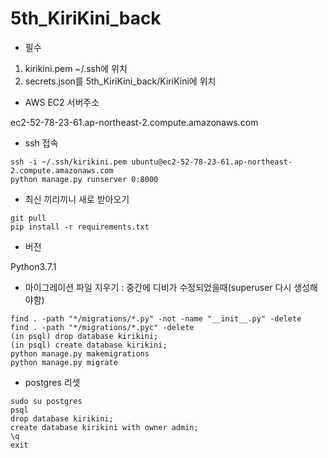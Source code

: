 # 5th_KiriKini_back

- 필수

1. kirikini.pem ~/.ssh에 위치
2. secrets.json를 5th_KiriKini_back/KiriKini에 위치

- AWS EC2 서버주소

ec2-52-78-23-61.ap-northeast-2.compute.amazonaws.com

- ssh 접속

```
ssh -i ~/.ssh/kirikini.pem ubuntu@ec2-52-78-23-61.ap-northeast-2.compute.amazonaws.com
python manage.py runserver 0:8000
```

- 최신 끼리끼니 새로 받아오기

```
git pull
pip install -r requirements.txt
```

- 버전

Python3.7.1

- 마이그레이션 파일 지우기 : 중간에 디비가 수정되었을때(superuser 다시 생성해야함)

```
find . -path "*/migrations/*.py" -not -name "__init__.py" -delete
find . -path "*/migrations/*.pyc" -delete
(in psql) drop database kirikini;
(in psql) create database kirikini;
python manage.py makemigrations
python manage.py migrate
```

- postgres 리셋

```
sudo su postgres
psql
drop database kirikini;
create database kirikini with owner admin;
\q
exit
```
